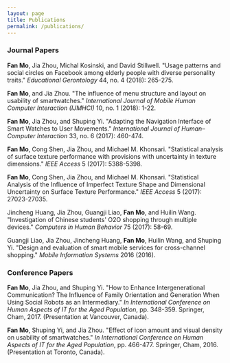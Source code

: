 ```yaml
---
layout: page
title: Publications
permalink: /publications/
---
```



### Journal Papers

**Fan Mo**, Jia Zhou, Michal Kosinski, and David Stillwell. "Usage patterns and social circles on Facebook among elderly people with diverse personality traits." *Educational Gerontology* 44, no. 4 (2018): 265-275.

**Fan Mo**, and Jia Zhou. "The influence of menu structure and layout on usability of smartwatches." *International Journal of Mobile Human Computer Interaction (IJMHCI)* 10, no. 1 (2018): 1-22.

**Fan Mo**, Jia Zhou, and Shuping Yi. "Adapting the Navigation Interface of Smart Watches to User Movements." *International Journal of Human–Computer Interaction* 33, no. 6 (2017): 460-474.

**Fan Mo**, Cong Shen, Jia Zhou, and Michael M. Khonsari. "Statistical analysis of surface texture performance with provisions with uncertainty in texture dimensions." *IEEE Access* 5 (2017): 5388-5398.

**Fan Mo**, Cong Shen, Jia Zhou, and Michael M. Khonsari. "Statistical Analysis of the Influence of Imperfect Texture Shape and Dimensional Uncertainty on Surface Texture Performance." *IEEE Access* 5 (2017): 27023-27035.

Jincheng Huang, Jia Zhou, Guangji Liao, **Fan Mo**, and Huilin Wang. "Investigation of Chinese students' O2O shopping through multiple devices." *Computers in Human Behavior* 75 (2017): 58-69.

Guangji Liao, Jia Zhou, Jincheng Huang, **Fan Mo**, Huilin Wang, and Shuping Yi. "Design and evaluation of smart mobile services for cross-channel shopping." *Mobile Information Systems* 2016 (2016).

### Conference Papers
**Fan Mo**, Jia Zhou, and Shuping Yi. "How to Enhance Intergenerational Communication? The Influence of Family Orientation and Generation When Using Social Robots as an Intermediary." *In International Conference on Human Aspects of IT for the Aged Population*, pp. 348-359. Springer, Cham, 2017. (Presentation at Vancouver, Canada).

**Fan Mo**, Shuping Yi, and Jia Zhou. "Effect of icon amount and visual density on usability of smartwatches." *In International Conference on Human Aspects of IT for the Aged Population*, pp. 466-477. Springer, Cham, 2016. (Presentation at Toronto, Canada).
